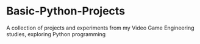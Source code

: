 # Basic-Python-Projects
A collection of projects and experiments from my Video Game Engineering studies, exploring Python programming
